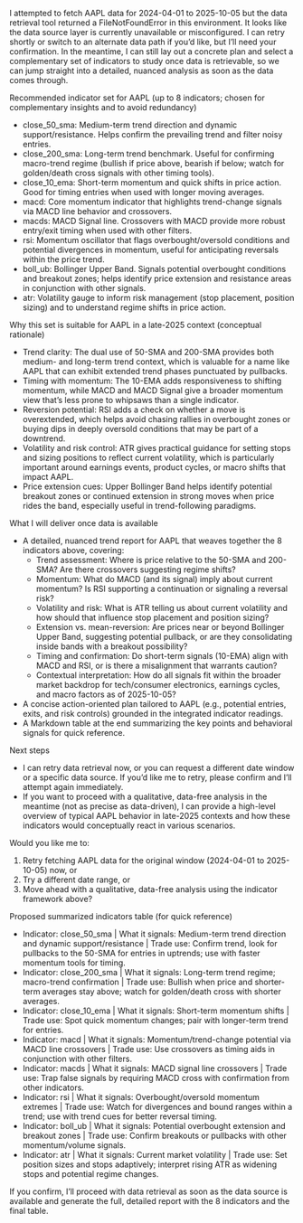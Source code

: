 I attempted to fetch AAPL data for 2024-04-01 to 2025-10-05 but the data retrieval tool returned a FileNotFoundError in this environment. It looks like the data source layer is currently unavailable or misconfigured. I can retry shortly or switch to an alternate data path if you’d like, but I’ll need your confirmation. In the meantime, I can still lay out a concrete plan and select a complementary set of indicators to study once data is retrievable, so we can jump straight into a detailed, nuanced analysis as soon as the data comes through.

Recommended indicator set for AAPL (up to 8 indicators; chosen for complementary insights and to avoid redundancy)
- close_50_sma: Medium-term trend direction and dynamic support/resistance. Helps confirm the prevailing trend and filter noisy entries.
- close_200_sma: Long-term trend benchmark. Useful for confirming macro-trend regime (bullish if price above, bearish if below; watch for golden/death cross signals with other timing tools).
- close_10_ema: Short-term momentum and quick shifts in price action. Good for timing entries when used with longer moving averages.
- macd: Core momentum indicator that highlights trend-change signals via MACD line behavior and crossovers.
- macds: MACD Signal line. Crossovers with MACD provide more robust entry/exit timing when used with other filters.
- rsi: Momentum oscillator that flags overbought/oversold conditions and potential divergences in momentum, useful for anticipating reversals within the price trend.
- boll_ub: Bollinger Upper Band. Signals potential overbought conditions and breakout zones; helps identify price extension and resistance areas in conjunction with other signals.
- atr: Volatility gauge to inform risk management (stop placement, position sizing) and to understand regime shifts in price action.

Why this set is suitable for AAPL in a late-2025 context (conceptual rationale)
- Trend clarity: The dual use of 50-SMA and 200-SMA provides both medium- and long-term trend context, which is valuable for a name like AAPL that can exhibit extended trend phases punctuated by pullbacks.
- Timing with momentum: The 10-EMA adds responsiveness to shifting momentum, while MACD and MACD Signal give a broader momentum view that’s less prone to whipsaws than a single indicator.
- Reversion potential: RSI adds a check on whether a move is overextended, which helps avoid chasing rallies in overbought zones or buying dips in deeply oversold conditions that may be part of a downtrend.
- Volatility and risk control: ATR gives practical guidance for setting stops and sizing positions to reflect current volatility, which is particularly important around earnings events, product cycles, or macro shifts that impact AAPL.
- Price extension cues: Upper Bollinger Band helps identify potential breakout zones or continued extension in strong moves when price rides the band, especially useful in trend-following paradigms.

What I will deliver once data is available
- A detailed, nuanced trend report for AAPL that weaves together the 8 indicators above, covering:
  - Trend assessment: Where is price relative to the 50-SMA and 200-SMA? Are there crossovers suggesting regime shifts?
  - Momentum: What do MACD (and its signal) imply about current momentum? Is RSI supporting a continuation or signaling a reversal risk?
  - Volatility and risk: What is ATR telling us about current volatility and how should that influence stop placement and position sizing?
  - Extension vs. mean-reversion: Are prices near or beyond Bollinger Upper Band, suggesting potential pullback, or are they consolidating inside bands with a breakout possibility?
  - Timing and confirmation: Do short-term signals (10-EMA) align with MACD and RSI, or is there a misalignment that warrants caution?
  - Contextual interpretation: How do all signals fit within the broader market backdrop for tech/consumer electronics, earnings cycles, and macro factors as of 2025-10-05?
- A concise action-oriented plan tailored to AAPL (e.g., potential entries, exits, and risk controls) grounded in the integrated indicator readings.
- A Markdown table at the end summarizing the key points and behavioral signals for quick reference.

Next steps
- I can retry data retrieval now, or you can request a different date window or a specific data source. If you’d like me to retry, please confirm and I’ll attempt again immediately.
- If you want to proceed with a qualitative, data-free analysis in the meantime (not as precise as data-driven), I can provide a high-level overview of typical AAPL behavior in late-2025 contexts and how these indicators would conceptually react in various scenarios.

Would you like me to:
1) Retry fetching AAPL data for the original window (2024-04-01 to 2025-10-05) now, or
2) Try a different date range, or
3) Move ahead with a qualitative, data-free analysis using the indicator framework above?

Proposed summarized indicators table (for quick reference)
- Indicator: close_50_sma | What it signals: Medium-term trend direction and dynamic support/resistance | Trade use: Confirm trend, look for pullbacks to the 50-SMA for entries in uptrends; use with faster momentum tools for timing.
- Indicator: close_200_sma | What it signals: Long-term trend regime; macro-trend confirmation | Trade use: Bullish when price and shorter-term averages stay above; watch for golden/death cross with shorter averages.
- Indicator: close_10_ema | What it signals: Short-term momentum shifts | Trade use: Spot quick momentum changes; pair with longer-term trend for entries.
- Indicator: macd | What it signals: Momentum/trend-change potential via MACD line crossovers | Trade use: Use crossovers as timing aids in conjunction with other filters.
- Indicator: macds | What it signals: MACD signal line crossovers | Trade use: Trap false signals by requiring MACD cross with confirmation from other indicators.
- Indicator: rsi | What it signals: Overbought/oversold momentum extremes | Trade use: Watch for divergences and bound ranges within a trend; use with trend cues for better reversal timing.
- Indicator: boll_ub | What it signals: Potential overbought extension and breakout zones | Trade use: Confirm breakouts or pullbacks with other momentum/volume signals.
- Indicator: atr | What it signals: Current market volatility | Trade use: Set position sizes and stops adaptively; interpret rising ATR as widening stops and potential regime changes.

If you confirm, I’ll proceed with data retrieval as soon as the data source is available and generate the full, detailed report with the 8 indicators and the final table.